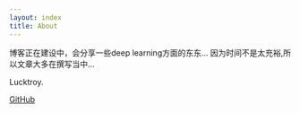 ```yaml
---
layout: index
title: About
---
```


博客正在建设中，会分享一些deep learning方面的东东...
因为时间不是太充裕,所以文章大多在撰写当中...

Lucktroy.

[GitHub](http://github.com/lucktroy)

